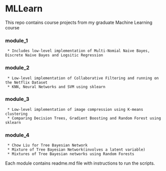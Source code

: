 # MLLearn
This repo contains course projects from my graduate Machine Learning course

### module_1
     * Includes low-level implementation of Multi-Nomial Naive Bayes, Discrete Naive Bayes and Logsitic Regression
     
### module_2
     * Low-level implementation of Collaborative Filtering and running on the Netflix Dataset
     * KNN, Neural Networks and SVM using sklearn


### module_3
     * Low-level implementation of image compression using K-means clustering
     * Comparing Decision Trees, Gradient Boosting and Random Forest using sklearn


### module_4
     * Chow Liu for Tree Bayesian Network
     * Mixture of Tree Bayesian Network(involves a latent variable)
     * Mixtures of Tree Bayesian networks using Random Forests


Each module contains readme.md file with instructions to run the scripts.